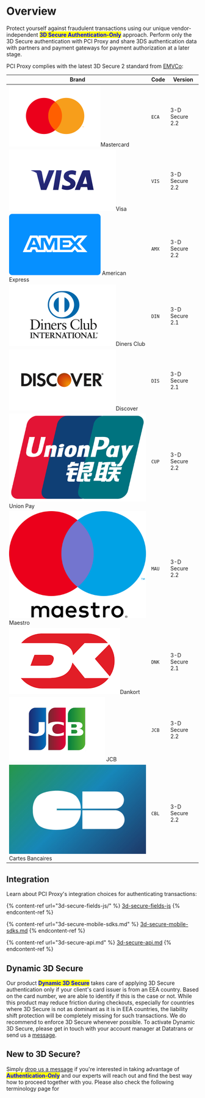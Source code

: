 # Overview

Protect yourself against fraudulent transactions using our unique vendor-independent <mark style="color:blue;">**3D Secure Authentication-Only**</mark> approach. Perform only the 3D Secure authentication with PCI Proxy and share 3DS authentication data with partners and payment gateways for payment authorization at a later stage.



PCI Proxy complies with the latest 3D Secure 2 standard from [EMVCo](https://www.linkedin.com/company/emvco/):

| Brand                                                                                                                    | Code  | Version        |
| ------------------------------------------------------------------------------------------------------------------------ | ----- | -------------- |
| <img src="../.gitbook/assets/mastercard.svg" alt="" data-size="line">Mastercard                                          | `ECA` | 3-D Secure 2.2 |
| <img src="../.gitbook/assets/visa.svg" alt="" data-size="line">Visa                                                      | `VIS` | 3-D Secure 2.2 |
| <img src="../.gitbook/assets/card_amex-old.svg" alt="" data-size="line"> American Express                                | `AMX` | 3-D Secure 2.2 |
| <img src="../.gitbook/assets/diners.svg" alt="" data-size="line">Diners Club                                             | `DIN` | 3-D Secure 2.1 |
| <img src="../.gitbook/assets/discover.svg" alt="" data-size="line">Discover                                              | `DIS` | 3-D Secure 2.1 |
| <img src="../.gitbook/assets/1200px-China-UnionPay-Logo.svg.png" alt="" data-size="line"> Union Pay                      | `CUP` | 3-D Secure 2.2 |
| <img src="../.gitbook/assets/Maestro_2016.svg.png" alt="" data-size="line">  Maestro                                     | `MAU` | 3-D Secure 2.2 |
| <img src="../.gitbook/assets/Dankort.png" alt="" data-size="line">Dankort                                                | `DNK` | 3-D Secure 2.1 |
| <img src="../.gitbook/assets/logo_jcb.png" alt="" data-size="line"> JCB                                                  | `JCB` | 3-D Secure 2.2 |
| <img src="../.gitbook/assets/webimage-0D45FA73-E241-49FC-9F4CCF6FD9747B83.jpg" alt="" data-size="line"> Cartes Bancaires | `CBL` | 3-D Secure 2.2 |

## Integration

Learn about PCI Proxy's integration choices for authenticating transactions:

{% content-ref url="3d-secure-fields-js/" %}
[3d-secure-fields-js](3d-secure-fields-js/)
{% endcontent-ref %}

{% content-ref url="3d-secure-mobile-sdks.md" %}
[3d-secure-mobile-sdks.md](3d-secure-mobile-sdks.md)
{% endcontent-ref %}

{% content-ref url="3d-secure-api.md" %}
[3d-secure-api.md](3d-secure-api.md)
{% endcontent-ref %}

## Dynamic 3D Secure

Our product <mark style="color:blue;">**Dynamic 3D Secure**</mark> takes care of applying 3D Secure authentication only if your client's card issuer is from an EEA country. Based on the card number, we are able to identify if this is the case or not. While this product may reduce friction during checkouts, especially for countries where 3D Secure is not as dominant as it is in EEA countries, the liability shift protection will be completely missing for such transactions. We do recommend to enforce 3D Secure whenever possible. To activate Dynamic 3D Secure, please get in touch with your account manager at Datatrans or send us a [message](../help/contact.md).



## New to 3D Secure?&#x20;

Simply [drop us a message](../help/contact.md) if you're interested in taking advantage of <mark style="color:blue;">**Authentication-Only**</mark> and our experts will reach out and find the best way how to proceed together with you. Please also check the following terminology page for&#x20;
